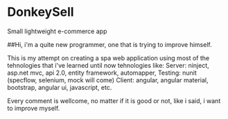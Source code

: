 # DonkeySell
Small lightweight e-commerce app

##Hi, i'm a quite new programmer, one that is trying to improve himself. 

  This is my attempt on creating a spa web application using most of the tehnologies that i've learned until now
  tehnologies like: 
    Server: ninject, asp.net mvc, api 2.0, entity framework, automapper, 
    Testing: nunit (specflow, selenium, mock will come)
    Client: angular, angular material, bootstrap, angular ui, javascript, etc. 
    
 Every comment is wellcome, no matter if it is good or not, like i said, i want to improve myself. 
 
 
